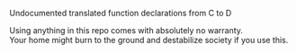 Undocumented translated function declarations from C to D

Using anything in this repo comes with absolutely no warranty. \
Your home might burn to the ground and destabilize society if you use this.
